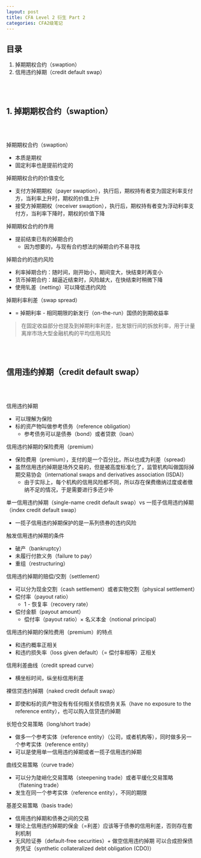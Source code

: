 ```yaml
---
layout: post
title: CFA Level 2 衍生 Part 2
categories: CFA2级笔记
---
```


## 目录

1. 掉期期权合约（swaption）
2. 信用违约掉期（credit default swap）

<br><br>

## 1\. 掉期期权合约（swaption）

<br><br>

掉期期权合约（swaption）

- 本质是期权
- 固定利率也是提前约定的

掉期期权合约的价值变化

- 支付方掉期期权（payer swaption），执行后，期权持有者变为固定利率支付方，当利率上升时，期权的价值上升
- 接受方掉期期权（receiver swaption），执行后，期权持有者变为浮动利率支付方，当利率下降时，期权的价值下降

掉期期权合约的作用

- 提前结束已有的掉期合约
  - 因为想要的，与现有合约想法的掉期合约不易寻找

掉期合约的违约风险

- 利率掉期合约：随时间，刚开始小，期间变大，快结束时再变小
- 货币掉期合约：越逼近结束时，风险越大，在快结束时稍微下降
- 使用钆差（netting）可以降低违约风险

掉期利率利差（swap spread）

- = 掉期利率 - 相同期限的新发行（on-the-run）国债的到期收益率

> 在固定收益部分也提及到掉期利率利差，批发银行间的拆放利率，用于计量离岸市场大型金融机构的平均信用风险

<br><br>

## 信用违约掉期（credit default swap）

<br><br>

信用违约掉期

- 可以理解为保险
- 标的资产物叫做参考债务（reference obligation）
  - 参考债务可以是债券（bond）或者贷款（loan）

信用违约掉期的保险费用（premium）

- 保险费用（premium），支付的是一个百分比，所以也成为利差（spread）
- 虽然信用违约掉期是场外交易的，但是被高度标准化了，监管机构叫做国际掉期交易协会（international swaps and derivatives association (ISDA)）
  - 由于实际上，每个机构的信用风险都不同，所以存在保费缴纳过度或者缴纳不足的情况，于是需要进行多还少补

单一信用违约掉期（single-name credit default swap）vs 一揽子信用违约掉期（index credit default swap）

- 一揽子信用违约掉期保护的是一系列债券的违约风险

触发信用违约掉期的条件

- 破产（bankruptcy）
- 未履行付款义务（failure to pay）
- 重组（restructuring）

信用违约掉期的赔偿/交割（settlement）

- 可以分为现金交割（cash settlement）或者实物交割（physical settlement）
- 偿付率（payout ratio）
  - 1 - 恢复率（recovery rate）
- 偿付金额（payout amount）
  - 偿付率（payout ratio）× 名义本金（notional principal）

信用违约掉期的保险费用（premium）的特点

- 和违约概率正相关
- 和违约损失率（loss given default）（= 偿付率相等）正相关

信用利差曲线（credit spread curve）

- 横坐标时间，纵坐标信用利差

裸信贷违约掉期（naked credit default swap）

- 即使和标的资产物没有有任何相关债权债务关系（have no exposure to the reference entity），也可以购入信贷违约掉期

长短仓交易策略（long/short trade）

- 做多一个参考实体（reference entity）（公司，或者机构等），同时做多另一个参考实体（reference entity）
- 可以是使用单一信用违约掉期或者一揽子信用违约掉期

曲线交易策略（curve trade）

- 可以分为陡峭化交易策略（steepening trade）或者平缓化交易策略（flatening trade）
- 发生在同一个参考实体（reference entity），不同的期限

基差交易策略（basis trade）

- 信用违约掉期和债券之间的交易
- 理论上信用违约掉期的保金（=利差）应该等于债券的信用利差，否则存在套利机制
- 无风险证券（default-free securities）+ 做空信用违约掉期 可以合成担保债务凭证（synthetic collateralized debt obligation (CDO)）
